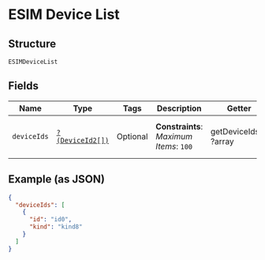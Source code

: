 
# ESIM Device List

## Structure

`ESIMDeviceList`

## Fields

| Name | Type | Tags | Description | Getter | Setter |
|  --- | --- | --- | --- | --- | --- |
| `deviceIds` | [`?(DeviceId2[])`](../../doc/models/device-id-2.md) | Optional | **Constraints**: *Maximum Items*: `100` | getDeviceIds(): ?array | setDeviceIds(?array deviceIds): void |

## Example (as JSON)

```json
{
  "deviceIds": [
    {
      "id": "id0",
      "kind": "kind8"
    }
  ]
}
```

